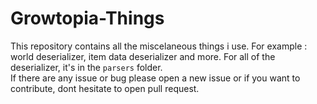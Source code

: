 
# Growtopia-Things
This repository contains all the miscelaneous things i use. For example : world deserializer, item data deserializer and more. For all of the deserializer, it's in the ```parsers``` folder. <br>
If there are any issue or bug please open a new issue or if you want to contribute, dont hesitate to open pull request.<br><br>
